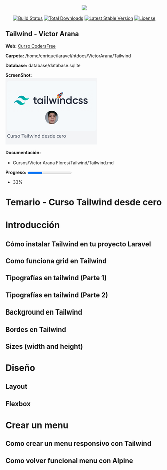 <p align="center"><a href="https://laravel.com" target="_blank"><img src="https://raw.githubusercontent.com/laravel/art/master/logo-lockup/5%20SVG/2%20CMYK/1%20Full%20Color/laravel-logolockup-cmyk-red.svg" width="400"></a></p>

<p align="center">
<a href="https://travis-ci.org/laravel/framework"><img src="https://travis-ci.org/laravel/framework.svg" alt="Build Status"></a>
<a href="https://packagist.org/packages/laravel/framework"><img src="https://img.shields.io/packagist/dt/laravel/framework" alt="Total Downloads"></a>
<a href="https://packagist.org/packages/laravel/framework"><img src="https://img.shields.io/packagist/v/laravel/framework" alt="Latest Stable Version"></a>
<a href="https://packagist.org/packages/laravel/framework"><img src="https://img.shields.io/packagist/l/laravel/framework" alt="License"></a>
</p>

## Tailwind - Victor Arana

**Web:**
[Curso CodersFree](https://codersfree.com/courses-status/curso-tailwind-desde-cero?current_id=44)

**Carpeta:**
/home/enrique/laravel/htdocs/VictorArana/Tailwind

**Database:**
database/database.sqlite

**ScreenShot:**
<br>
<img src="imagenes/Tailwind-Curso.png">

**Documentación:**
- Cursos/Victor Arana Flores/Tailwind/Tailwind.md

**Progreso:**
<progress value="33" max="100"></progress>
- 33%

# Temario - Curso Tailwind desde cero
# Introducción
## Cómo instalar Tailwind en tu proyecto Laravel
## Como funciona grid en Tailwind
## Tipografías en tailwind (Parte 1)
## Tipografías en tailwind (Parte 2)
## Background en Tailwind
## Bordes en Tailwind
## Sizes (width and height)
# Diseño
## Layout
## Flexbox
# Crear un menu
## Como crear un menu responsivo con Tailwind
## Como volver funcional menu con Alpine

